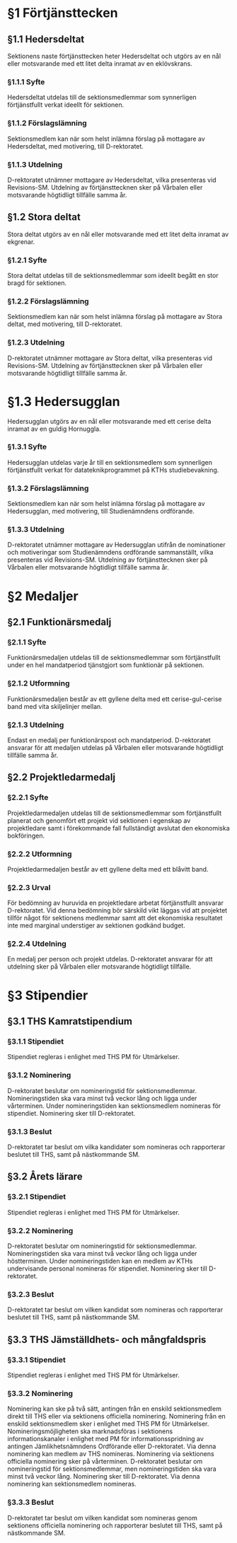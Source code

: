 # §1 Förtjänsttecken

## §1.1 Hedersdeltat
Sektionens naste förtjänsttecken heter Hedersdeltat och utgörs av en nål eller motsvarande med ett litet delta inramat av en eklövskrans.

### §1.1.1 Syfte
Hedersdeltat utdelas till de sektionsmedlemmar som synnerligen förtjänstfullt verkat ideellt för sektionen.

### §1.1.2 Förslagslämning
Sektionsmedlem kan när som helst inlämna förslag på mottagare av Hedersdeltat, med motivering, till D-rektoratet.

### §1.1.3 Utdelning
D-rektoratet utnämner mottagare av Hedersdeltat, vilka presenteras vid Revisions-SM. Utdelning av förtjänsttecknen sker på Vårbalen eller motsvarande högtidligt tillfälle samma år.

## §1.2 Stora deltat
Stora deltat utgörs av en nål eller motsvarande med ett litet delta inramat av ekgrenar.

### §1.2.1 Syfte
Stora deltat utdelas till de sektionsmedlemmar som ideellt begått en stor bragd för sektionen.

### §1.2.2 Förslagslämning
Sektionsmedlem kan när som helst inlämna förslag på mottagare av Stora deltat, med motivering, till D-rektoratet.

### §1.2.3 Utdelning
D-rektoratet utnämner mottagare av Stora deltat, vilka presenteras vid Revisions-SM. Utdelning av förtjänsttecknen sker på Vårbalen eller motsvarande högtidligt tillfälle samma år.

# §1.3 Hedersugglan
Hedersugglan utgörs av en nål eller motsvarande med ett cerise delta inramat av en guldig Hornuggla.

### §1.3.1 Syfte
Hedersugglan utdelas varje år till en sektionsmedlem som synnerligen förtjänstfullt verkat för datateknikprogrammet på KTHs studiebevakning.

### §1.3.2 Förslagslämning
Sektionsmedlem kan när som helst inlämna förslag på mottagare av Hedersugglan, med motivering, till Studienämndens ordförande.

### §1.3.3 Utdelning
D-rektoratet utnämner mottagare av Hedersugglan utifrån de nominationer och motiveringar som Studienämndens ordförande sammanställt, vilka presenteras vid Revisions-SM. Utdelning av förtjänsttecknen sker på Vårbalen eller motsvarande högtidligt tillfälle samma år.

# §2 Medaljer

## §2.1 Funktionärsmedalj

### §2.1.1 Syfte
Funktionärsmedaljen utdelas till de sektionsmedlemmar som förtjänstfullt under en hel mandatperiod tjänstgjort som funktionär på sektionen.

### §2.1.2 Utformning
Funktionärsmedaljen består av ett gyllene delta med ett cerise-gul-cerise band med vita skiljelinjer mellan.

### §2.1.3 Utdelning
Endast en medalj per funktionärspost och mandatperiod. D-rektoratet ansvarar för att medaljen utdelas på Vårbalen eller motsvarande högtidligt tillfälle samma år.

## §2.2 Projektledarmedalj

### §2.2.1 Syfte
Projektledarmedaljen utdelas till de sektionsmedlemmar som förtjänstfullt planerat och genomfört ett projekt vid sektionen i egenskap av projektledare samt i förekommande fall fullständigt avslutat den ekonomiska bokföringen.

### §2.2.2 Utformning
Projektledarmedaljen består av ett gyllene delta med ett blåvitt band.

### §2.2.3 Urval
För bedömning av huruvida en projektledare arbetat förtjänstfullt ansvarar D-rektoratet. Vid denna bedömning bör särskild vikt läggas vid att projektet tillför något för sektionens medlemmar samt att det ekonomiska resultatet inte med marginal understiger av sektionen godkänd budget.

### §2.2.4 Utdelning
En medalj per person och projekt utdelas. D-rektoratet ansvarar för att utdelning sker på Vårbalen eller motsvarande högtidligt tillfälle.

# §3 Stipendier

## §3.1 THS Kamratstipendium

### §3.1.1 Stipendiet
Stipendiet regleras i enlighet med THS PM för Utmärkelser.

### §3.1.2 Nominering
D-rektoratet beslutar om nomineringstid för sektionsmedlemmar. Nomineringstiden ska vara minst två veckor lång och ligga under vårterminen. Under nomineringstiden kan sektionsmedlem nomineras för stipendiet. Nominering sker till D-rektoratet.

### §3.1.3 Beslut
D-rektoratet tar beslut om vilka kandidater som nomineras och rapporterar beslutet till THS, samt på nästkommande SM.

## §3.2 Årets lärare

### §3.2.1 Stipendiet
Stipendiet regleras i enlighet med THS PM för Utmärkelser.

### §3.2.2 Nominering
D-rektoratet beslutar om nomineringstid för sektionsmedlemmar. Nomineringstiden ska vara minst två veckor lång och ligga under höstterminen. Under nomineringstiden kan en medlem av KTHs undervisande personal nomineras för stipendiet. Nominering sker till D-rektoratet.

### §3.2.3 Beslut
D-rektoratet tar beslut om vilken kandidat som nomineras och rapporterar beslutet till THS, samt på nästkommande SM.

## §3.3 THS Jämställdhets- och mångfaldspris

### §3.3.1 Stipendiet
Stipendiet regleras i enlighet med THS PM för Utmärkelser.

### §3.3.2 Nominering
Nominering kan ske på två sätt, antingen från en enskild sektionsmedlem direkt till THS eller via sektionens officiella nominering. Nominering från en enskild sektionsmedlem sker i enlighet med THS PM för Utmärkelser. Nomineringsmöjligheten ska marknadsföras i sektionens informationskanaler i enlighet med PM för informationsspridning av antingen Jämlikhetsnämndens Ordförande eller D-rektoratet. Via denna nominering kan medlem av THS nomineras. Nominering via sektionens officiella nominering sker på vårterminen. D-rektoratet beslutar om nomineringstid för sektionsmedlemmar, men nomineringstiden ska vara minst två veckor lång. Nominering sker till D-rektoratet. Via denna nominering kan sektionsmedlem nomineras.

### §3.3.3 Beslut
D-rektoratet tar beslut om vilken kandidat som nomineras genom sektionens officiella nominering och rapporterar beslutet till THS, samt på nästkommande SM.
